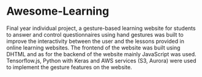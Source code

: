 # Awesome-Learning
Final year individual project, a gesture-based learning website for students to answer and control questionnaires using hand gestures was built to improve the interactivity between the user and the lessons provided in online learning websites. The frontend of the website was built using DHTML and as for the backend of the website mainly JavaScript was used. Tensorflow.js, Python with Keras and AWS services (S3, Aurora) were used to implement the gesture features on the website.
